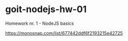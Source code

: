 # goit-nodejs-hw-01
Homework nr. 1 - NodeJS basics

https://monosnap.com/list/677442ddf6f2193215e42725
